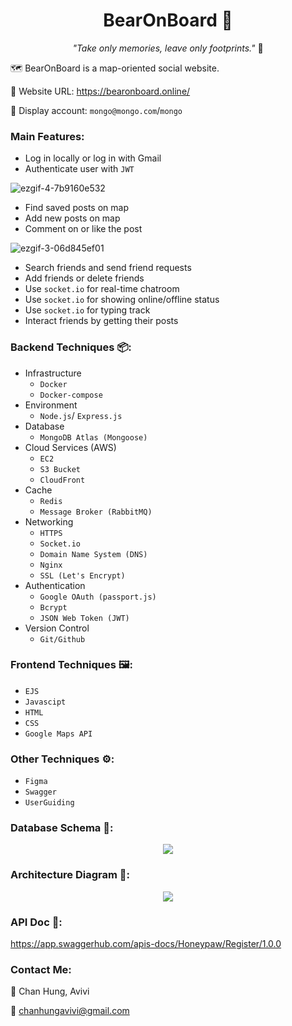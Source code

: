 <h1 align="center"> BearOnBoard 🐻</h1>

<p align="center"> <i>"Take only memories, leave only footprints."</i> 🐾</p>

🗺️ BearOnBoard is a map-oriented social website.

🔗 Website URL: https://bearonboard.online/

🤖 Display account: `mongo@mongo.com`/`mongo`

### Main Features:

- Log in locally or log in with Gmail
- Authenticate user with `JWT`

![ezgif-4-7b9160e532](https://user-images.githubusercontent.com/95410966/173206834-721aa46f-1716-4729-89f0-cb0bfcb03c7d.gif)

- Find saved posts on map
- Add new posts on map
- Comment on or like the post

![ezgif-3-06d845ef01](https://user-images.githubusercontent.com/95410966/173212695-7350906c-0743-452a-b3fd-0f24f9c8dc58.gif)

- Search friends and send friend requests
- Add friends or delete friends
- Use `socket.io` for real-time chatroom
- Use `socket.io` for showing online/offline status
- Use `socket.io` for typing track
- Interact friends by getting their posts

### Backend Techniques 📦:

- Infrastructure
  - `Docker`
  - `Docker-compose`
- Environment
  - `Node.js`/ `Express.js`
- Database
  - `MongoDB Atlas (Mongoose)`
- Cloud Services (AWS)
  - `EC2`
  - `S3 Bucket`
  - `CloudFront`
- Cache
  - `Redis`
  - `Message Broker (RabbitMQ)`
- Networking
  - `HTTPS`
  - `Socket.io`
  - `Domain Name System (DNS)`
  - `Nginx`
  - `SSL (Let's Encrypt)`
- Authentication
  - `Google OAuth (passport.js)`
  - `Bcrypt`
  - `JSON Web Token (JWT)`
- Version Control
  - `Git/Github`

### Frontend Techniques 🖼️:

- `EJS`
- `Javascipt`
- `HTML`
- `CSS`
- `Google Maps API`

### Other Techniques ⚙️:

- `Figma`
- `Swagger`
- `UserGuiding`

### Database Schema 💾:

<p align="center">
  <img src="https://user-images.githubusercontent.com/95410966/173165823-bce67604-e7e2-44ba-86bb-0088aa4da881.png">
</p>

### Architecture Diagram 🏰:

<p align="center">
  <img src="https://user-images.githubusercontent.com/95410966/173164822-f31eb138-cde2-40da-a479-95d8535e40e9.png">
</p>

### API Doc 📃:

https://app.swaggerhub.com/apis-docs/Honeypaw/Register/1.0.0

### Contact Me:

🐻 Chan Hung, Avivi

📩 chanhungavivi@gmail.com
